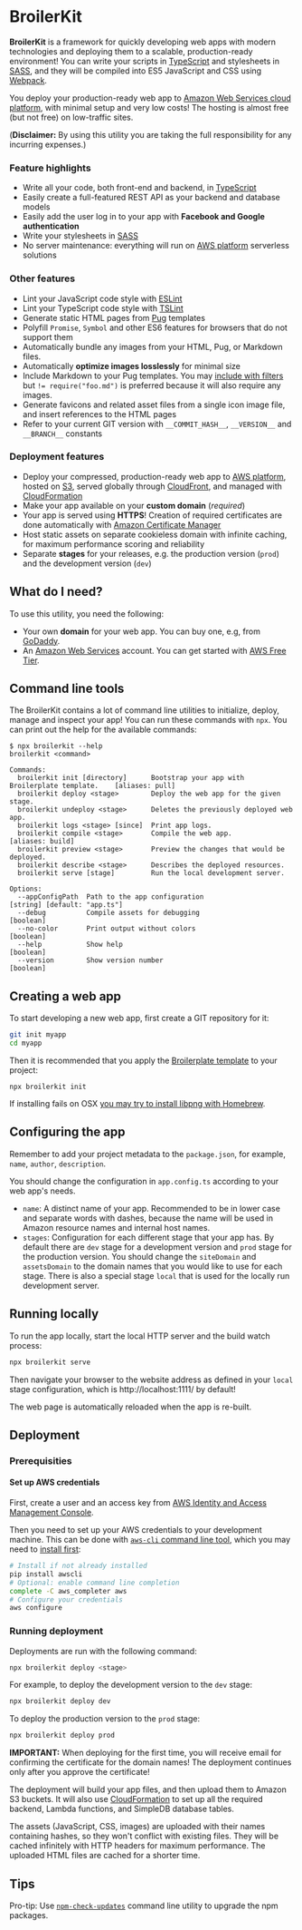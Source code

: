 # BroilerKit

**BroilerKit** is a framework for quickly developing web apps with modern technologies and deploying them to a scalable, production-ready environment! You can write your scripts in [TypeScript](http://www.typescriptlang.org/) and stylesheets in [SASS](http://sass-lang.com/), and they will be compiled into ES5 JavaScript and CSS using [Webpack](https://webpack.js.org/).

You deploy your production-ready web app to [Amazon Web Services cloud platform](https://aws.amazon.com/), with minimal setup and very low costs! The hosting is almost free (but not free) on low-traffic sites.

(**Disclaimer:** By using this utility you are taking the full responsibility for any incurring expenses.)

### Feature highlights

- Write all your code, both front-end and backend, in [TypeScript](http://www.typescriptlang.org/)
- Easily create a full-featured REST API as your backend and database models
- Easily add the user log in to your app with **Facebook and Google authentication**
- Write your stylesheets in [SASS](http://sass-lang.com/)
- No server maintenance: everything will run on [AWS platform](https://aws.amazon.com/) serverless solutions

### Other features

- Lint your JavaScript code style with [ESLint](http://eslint.org/)
- Lint your TypeScript code style with [TSLint](https://palantir.github.io/tslint/)
- Generate static HTML pages from [Pug](https://pugjs.org/) templates
- Polyfill `Promise`, `Symbol` and other ES6 features for browsers that do not support them
- Automatically bundle any images from your HTML, Pug, or Markdown files.
- Automatically **optimize images losslessly** for minimal size
- Include Markdown to your Pug templates. You may [include with filters](https://pugjs.org/language/includes.html#including-filtered-text) but `!= require("foo.md")` is preferred because it will also require any images.
- Generate favicons and related asset files from a single icon image file, and insert references to the HTML pages
- Refer to your current GIT version with `__COMMIT_HASH__`, `__VERSION__` and `__BRANCH__` constants

### Deployment features

- Deploy your compressed, production-ready web app to [AWS platform](https://aws.amazon.com/), hosted on [S3](https://aws.amazon.com/s3/), served globally through [CloudFront](https://aws.amazon.com/cloudfront/), and managed with [CloudFormation](https://aws.amazon.com/cloudformation/)
- Make your app available on your **custom domain** (_required_)
- Your app is served using **HTTPS**! Creation of required certificates are done automatically with [Amazon Certificate Manager](https://aws.amazon.com/certificate-manager/)
- Host static assets on separate cookieless domain with infinite caching, for maximum performance scoring and reliability
- Separate **stages** for your releases, e.g. the production version (`prod`) and the development version (`dev`)

## What do I need?

To use this utility, you need the following:

- Your own **domain** for your web app. You can buy one, e.g, from [GoDaddy](https://www.godaddy.com/domains).
- An [Amazon Web Services](https://aws.amazon.com/) account. You can get started with [AWS Free Tier](https://aws.amazon.com/free/).

## Command line tools

The BroilerKit contains a lot of command line utilities to initialize, deploy, manage and inspect your app!
You can run these commands with `npx`. You can print out the help for the available commands:

```
$ npx broilerkit --help
broilerkit <command>

Commands:
  broilerkit init [directory]      Bootstrap your app with Broilerplate template.    [aliases: pull]
  broilerkit deploy <stage>        Deploy the web app for the given stage.
  broilerkit undeploy <stage>      Deletes the previously deployed web app.
  broilerkit logs <stage> [since]  Print app logs.
  broilerkit compile <stage>       Compile the web app.                             [aliases: build]
  broilerkit preview <stage>       Preview the changes that would be deployed.
  broilerkit describe <stage>      Describes the deployed resources.
  broilerkit serve [stage]         Run the local development server.

Options:
  --appConfigPath  Path to the app configuration                        [string] [default: "app.ts"]
  --debug          Compile assets for debugging                                            [boolean]
  --no-color       Print output without colors                                             [boolean]
  --help           Show help                                                               [boolean]
  --version        Show version number                                                     [boolean]
```

## Creating a web app

To start developing a new web app, first create a GIT repository for it:

```bash
git init myapp
cd myapp
```

Then it is recommended that you apply the [Broilerplate template](https://github.com/ktkiiski/broilerplate.git) to your project:

```
npx broilerkit init
```

If installing fails on OSX [you may try to install libpng with Homebrew](https://github.com/tcoopman/image-webpack-loader#libpng-issues).


## Configuring the app

Remember to add your project metadata to the `package.json`, for example, `name`, `author`, `description`.

You should change the configuration in `app.config.ts` according to your web app's needs.

- `name`: A distinct name of your app. Recommended to be in lower case and separate words with dashes, because the name will be used in Amazon resource names and internal host names.
- `stages`: Configuration for each different stage that your app has. By default there are `dev` stage for a development version and `prod` stage for the production version. You should change the `siteDomain` and `assetsDomain` to the domain names that you would like to use for each stage. There is also a special stage `local` that is used for the locally run development server.


## Running locally

To run the app locally, start the local HTTP server and the build watch process:

```bash
npx broilerkit serve
```

Then navigate your browser to the website address as defined in your `local` stage configuration, which is http://localhost:1111/ by default!

The web page is automatically reloaded when the app is re-built.


## Deployment

### Prerequisities

#### Set up AWS credentials

First, create a user and an access key from [AWS Identity and Access Management Console](https://console.aws.amazon.com/iam).

Then you need to set up your AWS credentials to your development machine.
This can be done with [`aws-cli` command line tool](https://github.com/aws/aws-cli), which you may need to [install first](http://docs.aws.amazon.com/cli/latest/userguide/installing.html):

```bash
# Install if not already installed
pip install awscli
# Optional: enable command line completion
complete -C aws_completer aws
# Configure your credentials
aws configure
```

### Running deployment

Deployments are run with the following command:

```bash
npx broilerkit deploy <stage>
```

For example, to deploy the development version to the `dev` stage:

```bash
npx broilerkit deploy dev
```

To deploy the production version to the `prod` stage:

```bash
npx broilerkit deploy prod
```

**IMPORTANT:** When deploying for the first time, you will receive email for confirming the certificate for the domain names!
The deployment continues only after you approve the certificate!

The deployment will build your app files, and then upload them to Amazon S3 buckets. It will also use [CloudFormation](https://aws.amazon.com/cloudformation/) to set up all the required backend, Lambda functions, and SimpleDB database tables.

The assets (JavaScript, CSS, images) are uploaded with their names containing hashes, so they won't conflict with existing files.
They will be cached infinitely with HTTP headers for maximum performance.
The uploaded HTML files are cached for a shorter time.

## Tips

Pro-tip: Use [`npm-check-updates`](https://github.com/tjunnone/npm-check-updates) command line utility to upgrade the npm packages.
